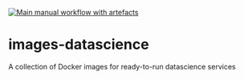 [![Main manual workflow with artefacts](https://github.com/InseeFrLab/images-datascience/actions/workflows/main-workflow-artifact.yml/badge.svg?branch=main)](https://github.com/InseeFrLab/images-datascience/actions/workflows/main-workflow-artifact.yml)

# images-datascience
A collection of Docker images for ready-to-run datascience services

